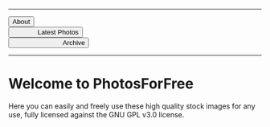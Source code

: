 ***
<button onclick="window.location.href='https://eshanepicfighter.github.io/PhotosForFree/about';"> About </button>                                                                 
<button style="text-indent: 50;" onclick="window.location.href='https://eshanepicfighter.github.io/PhotosForFree/latestphotos';"> Latest Photos </button>                    
<button style="text-indent: 100;" onclick="window.location.href='https://eshanepicfighter.github.io/PhotosForFree/archive';"> Archive </button>



***
# Welcome to PhotosForFree

Here you can easily and freely use these high quality stock images for any use, fully licensed against the GNU GPL v3.0 license. 
